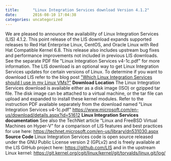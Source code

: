 ```yaml
---
title:      "Linux Integration Services download Version 4.1.2"
date:       2016-08-10 17:04:38
categories: uncategorized
---
```

We are pleased to announce the availability of Linux Integration Services (LIS) 4.1.2. This point release of the LIS download expands supported releases to Red Hat Enterprise Linux, CentOS, and Oracle Linux with Red Hat Compatible Kernel 6.8. This release also includes upstream bug fixes and performance improvements not included in previous LIS downloads. See the separate PDF file "Linux Integration Services v4-1c.pdf" for more information. The LIS download is an optional way to get Linux Integration Services updates for certain versions of Linux. To determine if you want to download LIS refer to the blog post ["Which Linux Integration Services should I use in my Linux VMs?"](https://blogs.technet.microsoft.com/virtualization/2016/07/12/which-linux-integration-services-should-i-use-in-my-linux-vms/) **Download Location** The Linux Integration Services download is available either as a disk image (ISO) or gzipped tar file. The disk image can be attached to a virtual machine, or the tar file can upload and expanded to install these kernel modules. Refer to the instruction PDF available separately from the download named "Linux Integration Services v4-1c.pdf" <https://www.microsoft.com/en-us/download/details.aspx?id=51612> **Linux Integration Services documentation** See also the TechNet article “Linux and FreeBSD Virtual Machines on Hyper-V” for a comparison of LIS features and best practices for use here: <https://technet.microsoft.com/en-us/library/dn531030.aspx> **Source Code** Linux Integration Services code is open source released under the GNU Public License version 2 (GPLv2) and is freely available at the LIS GitHub project here: <https://github.com/LIS> and in the upstream Linux kernel: <https://git.kernel.org/cgit/linux/kernel/git/torvalds/linux.git/log/>
